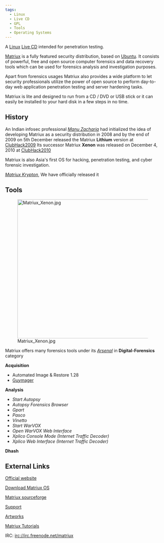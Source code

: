 ```yaml
---
tags:
  - Linux
  - Live CD
  - GPL
  - Tools
  - Operating Systems
---
```

A [Linux](linux.md) [Live CD](Live_CD "wikilink") intended for penetration
testing.

[Matriux](matriux.md) is a fully featured security distribution,
based on [Ubuntu](ubuntu.md). It consists of powerful, free and
open source computer forensics and data recovery tools which can be used
for forensics analysis and investigation purposes.

Apart from forensics usages Matriux also provides a wide platform to let
security professionals utilize the power of open source to perform
day-to-day web application penetration testing and server hardening
tasks.

Matriux is lite and designed to run from a CD / DVD or USB stick or it
can easily be installed to your hard disk in a few steps in no time.

## History

An Indian infosec professional [*Manu
Zacharia*](http://manuzacharia.blogspot.com/) had initialized the idea
of developing Matriux as a security distribution in 2008 and by the end
of 2009 on 5th December released the Matriux **Lithium** version at
[ClubHack2009](http://clubhack.com/2009/) Its successor Matriux
**Xenon** was released on December 4, 2010 at
[ClubHack2010](http://clubhack.com/2010/)

Matriux is also Asia's first OS for hacking, penetration testing, and
cyber forensic investigation.

[*Matriux Krypton*](http://www.matriux.com/index.php?page=download), We
have officially released it

## Tools

<figure>
<img src="Matriux_Xenon.jpg" title="Matriux_Xenon.jpg" width="450"
alt="Matriux_Xenon.jpg" />
<figcaption aria-hidden="true">Matriux_Xenon.jpg</figcaption>
</figure>

Matriux offers many forensics tools under its
[*Arsenal*](http://www.Matriux.com/index.php?page=arsenal) in
**Digital-Forensics** category

**Acquisition**

- Automated Image & Restore 1.28
- [Guymager](guymager.md)

**Analysis**

- *Start Autopsy*
- *Autopsy Forensics Browser*
- *Gpart*
- *Pasco*
- *Vinetto*
- *Start WarVOX*
- *Open WarVOX Web Interface*
- *Xplico Console Mode (Internet Traffic Decoder)*
- *Xplico Web Interface (Internet Traffic Decoder)*

**Dhash**

## External Links

[Official website](http://www.Matriux.com)

[Download Matriux OS](http://www.matriux.com/index.php?page=download)

[Matriux sourceforge](http://sourceforge.net/projects/matriux/)

[Support](http://forum.matriux.com)

[Artworks](http://matriux.com/index.php?page=art-de-matriux)

[Matriux Tutorials](http://www.chmag.in/articles/matriuxvibhag)

IRC: <irc://irc.freenode.net/matriux>

